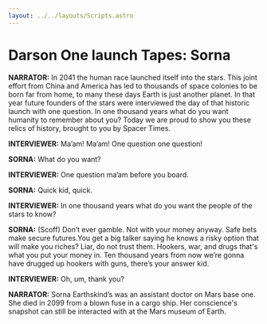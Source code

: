 ```yaml
---
layout: ../../layouts/Scripts.astro
---
```


# Darson One launch Tapes: Sorna

**NARRATOR:**
In 2041 the human race launched itself into the stars. This joint effort from China and America has led to thousands of space colonies to be born far from home, to many these days Earth is just another planet. In that year future founders of the stars were interviewed the day of that historic launch with one question. In one thousand years what do you want humanity to remember about you? Today we are proud to show you these relics of history, brought to you by Spacer Times. 

**INTERVIEWER:**
Ma’am! Ma’am! One question one question!

**SORNA:**
What do you want?

**INTERVIEWER:**
One question ma’am before you board. 

**SORNA:**
Quick kid, quick. 

**INTERVIEWER:**
In one thousand years what do you want the people of the stars to know?

**SORNA:**
(Scoff) Don’t ever gamble. Not with your money anyway. Safe bets make secure futures.You get a big talker saying he knows a risky option that will make you riches? Liar, do not trust them. Hookers, war, and drugs that's what you put your money in. Ten thousand years from now we’re gonna have drugged up hookers with guns, there’s your answer kid. 

**INTERVIEWER:**
Oh, um, thank you?

**NARRATOR:**
Sorna Earthskind’s was an assistant doctor on Mars base one. She died in 2099 from a blown fuse in a cargo ship. Her conscience's snapshot can still be interacted with at the Mars museum of Earth. 